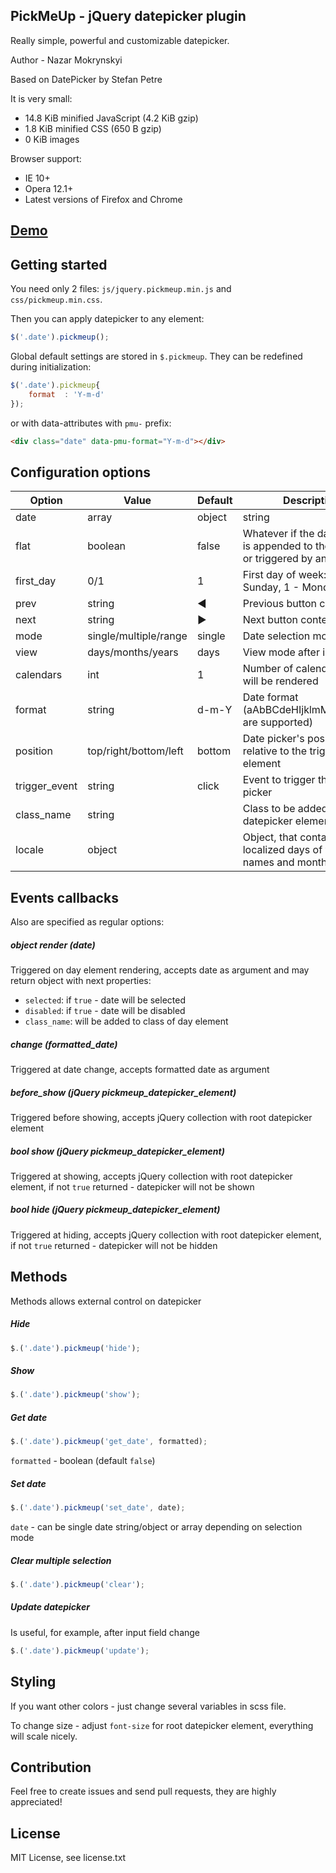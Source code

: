 ## PickMeUp - jQuery datepicker plugin

Really simple, powerful and customizable datepicker.

Author - Nazar Mokrynskyi

Based on DatePicker by Stefan Petre

It is very small:
* 14.8 KiB minified JavaScript (4.2 KiB gzip)
* 1.8 KiB minified CSS (650 B gzip)
* 0 KiB images

Browser support:
* IE 10+
* Opera 12.1+
* Latest versions of Firefox and Chrome

## [Demo](http://nazar-pc.github.io/PickMeUp)

## Getting started
You need only 2 files: `js/jquery.pickmeup.min.js` and `css/pickmeup.min.css`.

Then you can apply datepicker to any element:
```javascript
$('.date').pickmeup();
```
Global default settings are stored in `$.pickmeup`. They can be redefined during initialization:
```javascript
$('.date').pickmeup{
	format	: 'Y-m-d'
});
```

or with data-attributes with `pmu-` prefix:
```html
<div class="date" data-pmu-format="Y-m-d"></div>
```

## Configuration options
| Option        | Value                 | Default | Description                                                                                               |
|---------------|-----------------------|---------|-----------------------------------------------------------------------------------------------------------|
| date          | array|object|string   |         | Selected date after initialization. Can be single date string/object or array depending on selection mode |
| flat          | boolean               | false   | Whatever if the date picker is appended to the element or triggered by an event                           |
| first_day     | 0/1                   | 1       | First day of week: 0 - Sunday, 1 - Monday                                                                 |
| prev          | string                | &#9664; | Previous button content                                                                                   |
| next          | string                | &#9654; | Next button content                                                                                       |
| mode          | single/multiple/range | single  | Date selection mode                                                                                       |
| view          | days/months/years     | days    | View mode after initialization                                                                            |
| calendars     | int                   | 1       | Number of calendars, that will be rendered                                                                |
| format        | string                | d-m-Y   | Date format (aAbBCdeHIjklmMpPsSuwyY are supported)                                                        |
| position      | top/right/bottom/left | bottom  | Date picker's position relative to the triggered element                                                  |
| trigger_event | string                | click   | Event to trigger the date picker                                                                          |
| class_name    | string                |         | Class to be added to root datepicker element                                                              |
| locale        | object                |         | Object, that contains localized days of week names and months                                             |

## Events callbacks
Also are specified as regular options:

##### object render (date)
Triggered on day element rendering, accepts date as argument and may return object with next properties:
* `selected`: if `true` - date will be selected
* `disabled`: if `true` - date will be disabled
* `class_name`: will be added to class of day element

##### change (formatted_date)
Triggered at date change, accepts formatted date as argument

##### before_show (jQuery pickmeup_datepicker_element)
Triggered before showing, accepts jQuery collection with root datepicker element

##### bool show (jQuery pickmeup_datepicker_element)
Triggered at showing, accepts jQuery collection with root datepicker element, if not `true` returned - datepicker will not be shown

##### bool hide (jQuery pickmeup_datepicker_element)
Triggered at hiding, accepts jQuery collection with root datepicker element, if not `true` returned - datepicker will not be hidden

## Methods
Methods allows external control on datepicker

##### Hide
```javascript
$.('.date').pickmeup('hide');
```

##### Show
```javascript
$.('.date').pickmeup('show');
```

##### Get date
```javascript
$.('.date').pickmeup('get_date', formatted);
```
`formatted` - boolean (default `false`)

##### Set date
```javascript
$.('.date').pickmeup('set_date', date);
```
`date` - can be single date string/object or array depending on selection mode

##### Clear multiple selection
```javascript
$.('.date').pickmeup('clear');
```

##### Update datepicker
Is useful, for example, after input field change
```javascript
$.('.date').pickmeup('update');
```

## Styling
If you want other colors - just change several variables in scss file.

To change size - adjust `font-size` for root datepicker element, everything will scale nicely.

## Contribution
Feel free to create issues and send pull requests, they are highly appreciated!

## License
MIT License, see license.txt